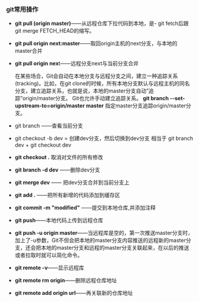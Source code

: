 ### git常用操作
- **git pull (origin master)**——从远程仓库下拉代码到本地，是- git fetch后跟git merge FETCH_HEAD的缩写。
- **git pull origin next:master**——取回origin主机的next分支，与本地的master合并
- **git pull origin nex**t——远程分支next与当前分支合并

  在某些场合，Git会自动在本地分支与远程分支之间，建立一种追踪关系(tracking)。比如，在git clone的时候，所有本地分支默认与远程主机的同名分支，建立追踪关系，也就是说，本地的master分支自动”追踪”origin/master分支。
Git也允许手动建立追踪关系。
**git branch --set-upstream-to=origin/master master** 指定master分支追踪origin/master分支。

- git branch ——查看当前分支
- git checkout -b dev = 创建dev分支，然后切换到dev分支
相当于 git branch dev + git checkout dev 
- **git checkout .** 取消对文件的所有修改
- **git branch -d dev** ——删除dev分支
- **git merge dev** —— 把dev分支合并到当前分支上
- **git add .** ——把所有新增的代码添加到缓存区
- **git commit -m "modified"** ——提交到本地仓库,并添加注释
- **git push**——本地代码上传到远程仓库
- **git push -u origin master**——当远程库是空的，第一次推送master分支时，加上了-u参数，Git不但会把本地的master分支内容推送的远程新的master分支，还会把本地的master分支和远程的master分支关联起来，在以后的推送或者拉取时就可以简化命令。

- **git remote -v**——显示远程库
- **git remote rm origin**——删除远程仓库地址
- **git remote add origin url**——再关联新的仓库地址
